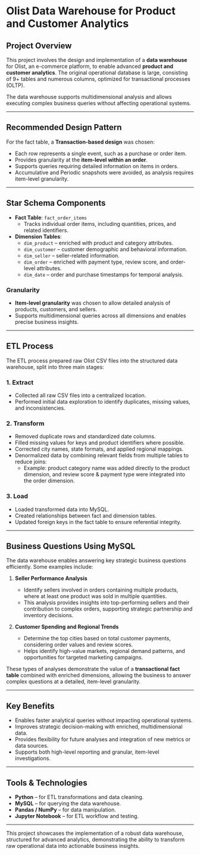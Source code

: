 # Olist Data Warehouse for Product and Customer Analytics

## Project Overview
This project involves the design and implementation of a **data warehouse** for Olist, an e-commerce platform, to enable advanced **product and customer analytics**. The original operational database is large, consisting of 9+ tables and numerous columns, optimized for transactional processes (OLTP). 

The data warehouse supports multidimensional analysis and allows executing complex business queries without affecting operational systems.

---

## Recommended Design Pattern
For the fact table, a **Transaction-based design** was chosen:
- Each row represents a single event, such as a purchase or order item.
- Provides granularity at the **item-level within an order**.
- Supports queries requiring detailed information on items in orders.
- Accumulative and Periodic snapshots were avoided, as analysis requires item-level granularity.

---

## Star Schema Components
- **Fact Table**: `fact_order_items`
  - Tracks individual order items, including quantities, prices, and related identifiers.
- **Dimension Tables**:
  - `dim_product` – enriched with product and category attributes.
  - `dim_customer` – customer demographic and behavioral information.
  - `dim_seller` – seller-related information.
  - `dim_order` – enriched with payment type, review score, and order-level attributes.
  - `dim_date` – order and purchase timestamps for temporal analysis.

### Granularity
- **Item-level granularity** was chosen to allow detailed analysis of products, customers, and sellers.
- Supports multidimensional queries across all dimensions and enables precise business insights.

---

## ETL Process
The ETL process prepared raw Olist CSV files into the structured data warehouse, split into three main stages:

### 1. Extract
- Collected all raw CSV files into a centralized location.
- Performed initial data exploration to identify duplicates, missing values, and inconsistencies.

### 2. Transform
- Removed duplicate rows and standardized date columns.
- Filled missing values for keys and product identifiers where possible.
- Corrected city names, state formats, and applied regional mappings.
- Denormalized data by combining relevant fields from multiple tables to reduce joins:
  - Example: product category name was added directly to the product dimension, and review score & payment type were integrated into the order dimension.

### 3. Load
- Loaded transformed data into MySQL.
- Created relationships between fact and dimension tables.
- Updated foreign keys in the fact table to ensure referential integrity.

---

## Business Questions Using MySQL
The data warehouse enables answering key strategic business questions efficiently. Some examples include:

1. **Seller Performance Analysis**
   - Identify sellers involved in orders containing multiple products, where at least one product was sold in multiple quantities.
   - This analysis provides insights into top-performing sellers and their contribution to complex orders, supporting strategic partnership and inventory decisions.

2. **Customer Spending and Regional Trends**
   - Determine the top cities based on total customer payments, considering order values and review scores.
   - Helps identify high-value markets, regional demand patterns, and opportunities for targeted marketing campaigns.

These types of analyses demonstrate the value of a **transactional fact table** combined with enriched dimensions, allowing the business to answer complex questions at a detailed, item-level granularity.

---

## Key Benefits
- Enables faster analytical queries without impacting operational systems.
- Improves strategic decision-making with enriched, multidimensional data.
- Provides flexibility for future analyses and integration of new metrics or data sources.
- Supports both high-level reporting and granular, item-level investigations.

---

## Tools & Technologies
- **Python** – for ETL transformations and data cleaning.
- **MySQL** – for querying the data warehouse.
- **Pandas / NumPy** – for data manipulation.
- **Jupyter Notebook** – for ETL workflow and testing.

---

This project showcases the implementation of a robust data warehouse, structured for advanced analytics, demonstrating the ability to transform raw operational data into actionable business insights.

